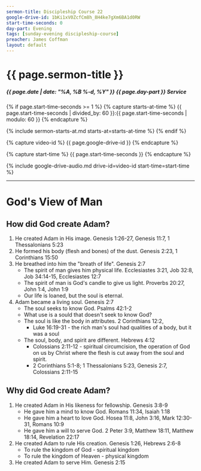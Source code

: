 ```yaml
---
sermon-title: Discipleship Course 22
google-drive-id: 1bKi1xV0ZcfCm8h_8H4ke7gXm6BA1d0RW
start-time-seconds: 0
day-part: Evening
tags: [sunday-evening discipleship-course]
preacher: James Coffman
layout: default
---
```


# {{ page.sermon-title }}

##### {{ page.date | date: "%A, %B %-d, %Y" }} {{ page.day-part }} Service

{% if page.start-time-seconds >= 1 %}
{% capture starts-at-time %}
{{ page.start-time-seconds | divided_by: 60 }}:{{ page.start-time-seconds | modulo: 60 }}
{% endcapture %}

{% include sermon-starts-at.md starts-at=starts-at-time %}
{% endif %}

{% capture video-id %}
{{ page.google-drive-id }}
{% endcapture %}

{% capture start-time %}
{{ page.start-time-seconds }}
{% endcapture %}

{% include google-drive-audio.md drive-id=video-id start-time=start-time %}

***

# God's View of Man

## How did God create Adam?
1. He created Adam in His image. Genesis 1:26-27, Genesis 11:7, 1 Thessalonians 5:23
2. He formed his body (flesh and bones) of the dust. Genesis 2:23, 1 Corinthians 15:50
3. He breathed into him the "breath of life". Genesis 2:7
    - The spirit of man gives him physical life. Ecclesiastes 3:21, Job 32:8, Job 34:14-15, Ecclesiastes 12:7
    - The spirit of man is God's candle to give us light. Proverbs 20:27, John 1:4, John 1:9
    - Our life is loaned, but the soul is eternal.
4. Adam became a living soul. Genesis 2:7
    - The soul seeks to know God. Psalms 42:1-2
    - What use is a sould that doesn't seek to know God?
    - The soul is like the body in attributes. 2 Corinthians 12:2, 
        - Luke 16:19-31 - the rich man's soul had qualities of a body, but it was a soul
    - The soul, body, and spirit are different. Hebrews 4:12
        - Colossians 2:11-12 - spiritual circumcision, the operation of God on us by Christ where the flesh is cut away from the soul and spirit.
        - 2 Corinthians 5:1-8; 1 Thessalonians 5:23, Genesis 2:7, Colossians 2:11-15

## Why did God create Adam?
1. He created Adam in His likeness for fellowship. Genesis 3:8-9
    - He gave him a mind to know God. Romans 11:34, Isaiah 1:18
    - He gave him a heart to love God. Hosea 11:8, John 3:16, Mark 12:30-31, Romans 10:9
    - He gave him a will to serve God. 2 Peter 3:9, Matthew 18:11, Matthew 18:14, Revelation 22:17
2. He created Adam to rule His creation. Genesis 1:26, Hebrews 2:6-8
    - To rule the kingdom of God - spiritual kingdom
    - To rule the kingdom of Heaven - physical kingdom
3. He created Adam to serve Him. Genesis 2:15